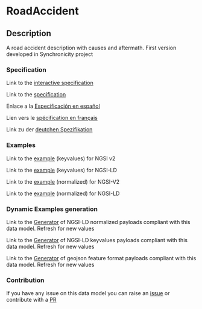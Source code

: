 # RoadAccident

## Description 

A road accident description with causes and aftermath. First version developed in Synchronicity project
### Specification

Link to the [interactive specification](https://swagger.lab.fiware.org/?url=https://github.com/smart-data-models/dataModel.Transportation/blob/master/RoadAccident/swagger.yaml)

Link to the [specification](https://github.com/smart-data-models/dataModel.Transportation/blob/master/RoadAccident/doc/spec.md)

Enlace a la [Especificación en español](https://github.com/smart-data-models/dataModel.Transportation/blob/master/RoadAccident/doc/spec_ES.md)

Lien vers le [spécification en français](https://github.com/smart-data-models/dataModel.Transportation/blob/master/RoadAccident/doc/spec_FR.md)

Link zu der [deutchen Spezifikation](https://github.com/smart-data-models/dataModel.Transportation/blob/master/RoadAccident/doc/spec_DE.md)
### Examples

Link to the [example](https://github.com/smart-data-models/dataModel.Transportation/blob/master/RoadAccident/examples/example.json) (keyvalues) for NGSI v2

Link to the [example](https://github.com/smart-data-models/dataModel.Transportation/blob/master/RoadAccident/examples/example.jsonld) (keyvalues) for NGSI-LD

Link to the [example](https://github.com/smart-data-models/dataModel.Transportation/blob/master/RoadAccident/examples/example-normalized.json) (normalized) for NGSI-V2

Link to the [example](https://github.com/smart-data-models/dataModel.Transportation/blob/master/RoadAccident/examples/example-normalized.jsonld) (normalized) for NGSI-LD
### Dynamic Examples generation

Link to the [Generator](https://smartdatamodels.org/extra/ngsi-ld_generator_v0.92.php?schemaUrl=https://raw.githubusercontent.com/smart-data-models/dataModel.Transportation/master/RoadAccident/schema.json&email=info@smartdatamodels.org) of NGSI-LD normalized payloads compliant with this data model. Refresh for new values

Link to the [Generator](https://smartdatamodels.org/extra/ngsi-ld_generator_keyvalues_v0.92.php?schemaUrl=https://raw.githubusercontent.com/smart-data-models/dataModel.Transportation/master/RoadAccident/schema.json&email=info@smartdatamodels.org) of NGSI-LD keyvalues payloads compliant with this data model. Refresh for new values

Link to the [Generator](https://smartdatamodels.org/extra/geojson_features_generator_v1.0.php?schemaUrl=https://raw.githubusercontent.com/smart-data-models/dataModel.Transportation/master/RoadAccident/schema.json&email=info@smartdatamodels.org) of geojson feature format payloads compliant with this data model. Refresh for new values
### Contribution

 If you have any issue on this data model you can raise an [issue](https://github.com/smart-data-models/dataModel.Transportation/issues)  or contribute with a [PR](https://github.com/smart-data-models/dataModel.Transportation/pulls)